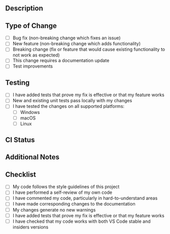 ## Description

<!--
Provide a brief description of the changes implemented in this pull request.
Include the purpose of the change and any relevant context.
-->

## Type of Change

<!-- Mark the appropriate option with an "x" -->

- [ ] Bug fix (non-breaking change which fixes an issue)
- [ ] New feature (non-breaking change which adds functionality)
- [ ] Breaking change (fix or feature that would cause existing functionality to not work as expected)
- [ ] This change requires a documentation update
- [ ] Test improvements

## Testing

<!--
Describe the tests you ran to verify your changes.
If you added new features, make sure you added tests that cover your changes.
If you updated any existing code, make sure existing tests still pass.
-->

- [ ] I have added tests that prove my fix is effective or that my feature works
- [ ] New and existing unit tests pass locally with my changes
- [ ] I have tested the changes on all supported platforms:
  - [ ] Windows
  - [ ] macOS
  - [ ] Linux

## CI Status

<!--
Check that the CI is passing. If it's failing, provide details on why it's failing
and what you've tried to resolve the issues.
-->

## Additional Notes

<!-- Any other information that is important to this PR. -->

## Checklist

- [ ] My code follows the style guidelines of this project
- [ ] I have performed a self-review of my own code
- [ ] I have commented my code, particularly in hard-to-understand areas
- [ ] I have made corresponding changes to the documentation
- [ ] My changes generate no new warnings
- [ ] I have added tests that prove my fix is effective or that my feature works
- [ ] I have checked that my code works with both VS Code stable and insiders versions
